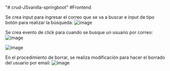 "# crud-JSvanilla-springboot" 
#Frontend

Se crea input para ingresar el correo que se va a buscar e input de tipo botón para realizar la búsqueda:
![image](https://user-images.githubusercontent.com/97564825/173689578-096d0bf0-74e9-4a10-8ccb-492e5a46092e.png)

Se crea evento de click para cuando se busque un usuario por correo:
![image](https://user-images.githubusercontent.com/97564825/173689774-6bd8c659-bbfc-4a2d-80d8-b1c4a6ce145f.png)

![image](https://user-images.githubusercontent.com/97564825/173689934-52180b5e-4b0e-43d5-ae71-a79d3691ff5f.png)

En el procedimiento de borrar, se realiza modificación para hacer el borrado del usuario por email:
![image](https://user-images.githubusercontent.com/97564825/173690085-83a97c69-0623-44e6-8739-c19a633d4516.png)


